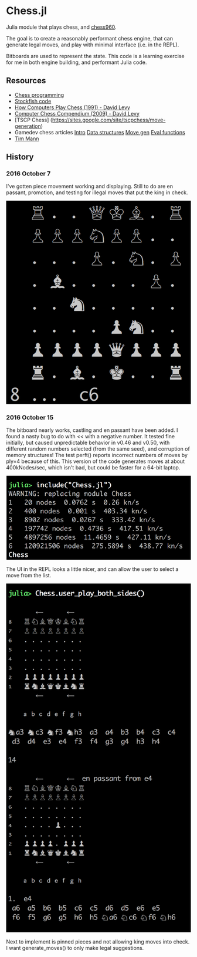 # Chess.jl

Julia module that plays chess, and [chess960](https://en.wikipedia.org/wiki/Chess960).

The goal is to create a reasonably performant chess engine, that can generate legal moves, and play with minimal interface (i.e. in the REPL).   

Bitboards are used to represent the state.   This code is a learning exercise for me in both engine building, and performant Julia code.



## Resources
* [Chess programming](https://chessprogramming.wikispaces.com/)
* [Stockfish code](https://github.com/official-stockfish/Stockfish)
* [How Computers Play Chess (1991) - David Levy](https://www.amazon.com/Computers-Play-Chess-David-Levy/dp/4871878015/ref=sr_1_1?ie=UTF8&qid=1476596099&sr=8-1&keywords=david+levy+how+computers)
* [Computer Chess Compendium (2009) - David Levy](https://www.amazon.com/Computer-Chess-Compendium-David-N-L/dp/487187804X/ref=sr_1_7?ie=UTF8&qid=1476457271&sr=8-7&keywords=computer+chess)
* [TSCP Chess] (https://sites.google.com/site/tscpchess/move-generation)
* Gamedev chess articles [Intro](http://www.gamedev.net/page/resources/_/technical/artificial-intelligence/chess-programming-part-i-getting-started-r1014) [Data structures](http://www.gamedev.net/page/resources/_/technical/artificial-intelligence/chess-programming-part-ii-data-structures-r1046) [Move gen](http://www.gamedev.net/page/resources/_/technical/artificial-intelligence/chess-programming-part-iii-move-generation-r1126) [Eval functions](http://www.gamedev.net/page/resources/_/technical/artificial-intelligence/chess-programming-part-vi-evaluation-functions-r1208)
* [Tim Mann](http://www.tim-mann.org/engines.html)

## History
### 2016 October 7
I've gotten piece movement working and displaying.  Still to do are en passant, promotion, and testing for illegal moves that put the king in check.

![snapshot from 8 Oct 2016](2016-10-08-chess.png)

### 2016 October 15
The bitboard nearly works, castling and en passant have been added.  I found a nasty bug to do with << with a negative number.  It tested fine initially, but caused unpredictable behavior in v0.46 and v0.50, with different random numbers selected (from the same seed), and corruption of memory structures!   The test perft() reports incorrect numbers of moves by ply=4 because of this.  This version of the code generates moves at about 400kNodes/sec, which isn't bad, but could be faster for a 64-bit laptop.  

![perft snapshot from 15 Oct 2016](2016-10-15-perft.png)

The UI in the REPL looks a little nicer, and can allow the user to select a move from the list.

![ui snapshot from 15 Oct 2016](2016-10-15-chess.png)

Next to implement is pinned pieces and not allowing king moves into check.  I want generate_moves() to only make legal suggestions.
